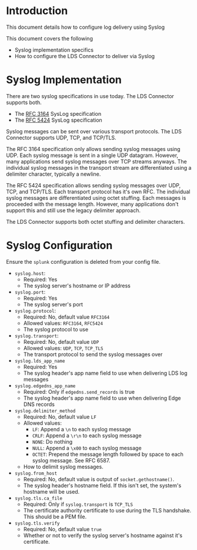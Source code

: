 # Introduction

This document details how to configure log delivery using Syslog

This document covers the following
- Syslog implementation specifics
- How to configure the LDS Connector to deliver via Syslog


# Syslog Implementation

There are two syslog specifications in use today. The LDS Connector supports both.
- The [RFC 3164](https://www.rfc-editor.org/rfc/rfc3164.html) SysLog specification
- The [RFC 5424](https://www.rfc-editor.org/rfc/rfc5424) SysLog specification

Syslog messages can be sent over various transport protocols. The LDS Connector supports UDP, TCP, and TCP/TLS.

The RFC 3164 specification only allows sending syslog messages using UDP. Each syslog message is sent in a single UDP 
datagram. However, many applications send syslog messages over TCP streams anyways. The individual syslog messages
in the transport stream are differentiated using a delimiter character, typically a newline. 

The RFC 5424 specification allows sending syslog messages over UDP, TCP, and TCP/TLS. Each transport protocol has it's
own RFC. The individual syslog messages are differentiated using octet stuffing. Each messages is proceeded with the 
message length. However, many applications don't support this and still use the legacy delimiter approach.

The LDS Connector supports both octet stuffing and delimiter characters.


# Syslog Configuration

Ensure the `splunk` configuration is deleted from your config file.

- `syslog.host`: 
    - Required: Yes
    - The syslog server's hostname or IP address
- `syslog.port`: 
    - Required: Yes
    - The syslog server's port
- `syslog.protocol`: 
    - Required: No, default value `RFC3164`
    - Allowed values: `RFC3164`, `RFC5424`
    - The syslog protocol to use
- `syslog.transport`:
    - Required: No, default value `UDP`
    - Allowed values: `UDP`, `TCP`, `TCP_TLS`
    - The transport protocol to send the syslog messages over
- `syslog.lds_app_name`
    - Required: Yes
    - The syslog header's app name field to use when delivering LDS log messages
- `syslog.edgedns_app_name`
    - Required: Only if `edgedns.send_records` is true
    - The syslog header's app name field to use when delivering Edge DNS records
- `syslog.delimiter_method`
    - Required: No, default value `LF`
    - Allowed values: 
        - `LF`: Append a `\n` to each syslog message
        - `CRLF`: Append a `\r\n` to each syslog message
        - `NONE`: Do nothing
        - `NULL`: Append a `\x00` to each syslog message
        - `OCTET`: Prepend the message length followed by space to each syslog message. See RFC 6587.
    - How to delimit syslog messages. 
- `syslog.from_host`
    - Required: No, default value is output of `socket.gethostname()`.
    - The syslog header's hostname field. If this isn't set, the system's hostname will be used.
- `syslog.tls.ca_file`
    - Required: Only if `syslog.transport` is `TCP_TLS`
    - The certificate authority certificate to use during the TLS handshake. This should be a PEM file.
- `syslog.tls.verify`
    - Required: No, default value `true`
    - Whether or not to verify the syslog server's hostname against it's certificate.

